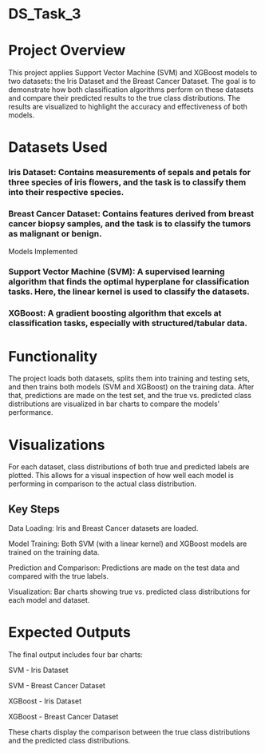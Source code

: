 # DS_Task_3

# Project Overview
This project applies Support Vector Machine (SVM) and XGBoost models to two datasets: the Iris Dataset and the Breast Cancer Dataset. The goal is to demonstrate how both classification algorithms perform on these datasets and compare their predicted results to the true class distributions. The results are visualized to highlight the accuracy and effectiveness of both models.

# Datasets Used
### Iris Dataset: Contains measurements of sepals and petals for three species of iris flowers, and the task is to classify them into their respective species.

### Breast Cancer Dataset: Contains features derived from breast cancer biopsy samples, and the task is to classify the tumors as malignant or benign.

Models Implemented
### Support Vector Machine (SVM): A supervised learning algorithm that finds the optimal hyperplane for classification tasks. Here, the linear kernel is used to classify the datasets.

### XGBoost: A gradient boosting algorithm that excels at classification tasks, especially with structured/tabular data.

# Functionality
The project loads both datasets, splits them into training and testing sets, and then trains both models (SVM and XGBoost) on the training data. After that, predictions are made on the test set, and the true vs. predicted class distributions are visualized in bar charts to compare the models’ performance.

# Visualizations
For each dataset, class distributions of both true and predicted labels are plotted. This allows for a visual inspection of how well each model is performing in comparison to the actual class distribution.

## Key Steps
Data Loading: Iris and Breast Cancer datasets are loaded.

Model Training: Both SVM (with a linear kernel) and XGBoost models are trained on the training data.

Prediction and Comparison: Predictions are made on the test data and compared with the true labels.

Visualization: Bar charts showing true vs. predicted class distributions for each model and dataset.

# Expected Outputs
The final output includes four bar charts:

SVM - Iris Dataset

SVM - Breast Cancer Dataset

XGBoost - Iris Dataset

XGBoost - Breast Cancer Dataset

These charts display the comparison between the true class distributions and the predicted class distributions.

